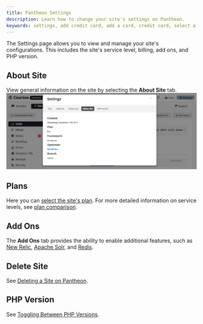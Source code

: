 ```yaml
---
title: Pantheon Settings
description: Learn how to change your site's settings on Pantheon.
keywords: settings, add credit card, add a card, credit card, select a plan, plan, plan levels, php version, how to change php version, toggle php, php
---
```

The Settings page allows you to view and manage your site's configurations. This includes the site's service level, billing, add ons, and PHP version.

## About Site
View general information on the site by selecting the **About Site** tab.
![](/source/docs/assets/images/interface-site-settings-about.png)
## Plans
Here you can [select the site's plan](/docs/articles/sites/settings/selecting-a-plan). For more detailed information on service levels, see [plan comparison](https://pantheon.io/pricing-comparison).
## Add Ons
The **Add Ons** tab provides the ability to enable additional features, such as [New Relic](/docs/articles/sites/newrelic/), [Apache Solr](/docs/articles/sites/apache-solr/), and [Redis](/docs/articles/sites/redis-as-a-caching-backend/).
## Delete Site
See [Deleting a Site on Pantheon](/docs/articles/sites/deleting-a-site/).
## PHP Version
See [Toggling Between PHP Versions](/docs/articles/sites/settings/toggling-between-php-versions).
